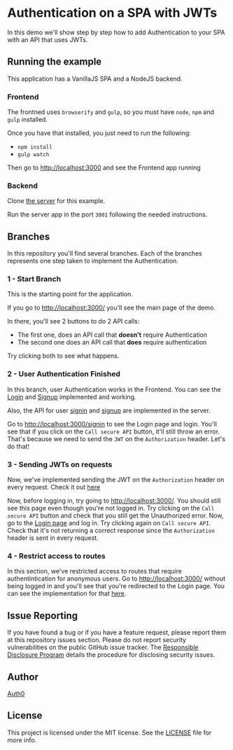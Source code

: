 # Authentication on a SPA with JWTs

In this demo we'll show step by step how to add Authentication to your SPA with an API that uses JWTs.

## Running the example

This application has a VanillaJS SPA and a NodeJS backend.

### Frontend

The frontned uses `browserify` and `gulp`, so you must have `node`, `npm` and `gulp` installed.

Once you have that installed, you just need to run the following:

* `npm install`
* `gulp watch`

Then go to [http://localhost:3000](http://localhost:3000) and see the Frontend app running

### Backend

Clone [the server](https://github.com/auth0/nodejs-jwt-authentication-sample) for this example.

Run the server app in the port `3001` following the needed instructions.

## Branches

In this repository you'll find several branches. Each of the branches represents one step taken to implement the Authentication.

### 1 - Start Branch

This is the starting point for the application.

If you go to [http://localhost:3000/](http://localhost:3000/) you'll see the main page of the demo.

In there, you'll see 2 buttons to do 2 API calls:

* The first one, does an API call that **doesn't** require Authentication
* The second one does an API call that **does** require authentication

Try clicking both to see what happens.

### 2 - User Authentication Finished

In this branch, user Authentication works in the Frontend. You can see the [Login](https://github.com/auth0/spa-jwt-authentication-tutorial/blob/master/frontend/lib/signin/signin.js) and [Signup](https://github.com/auth0/spa-jwt-authentication-tutorial/blob/master/frontend/lib/signup/signup.js) implemented and working.

Also, the API for user [signin](https://github.com/auth0/spa-jwt-authentication-tutorial/blob/master/backend/user-routes.js#L37-L54) and [signup](https://github.com/auth0/spa-jwt-authentication-tutorial/blob/master/backend/user-routes.js#L19-L35) are implemented in the server.

Go to [http://localhost:3000/signin](http://localhost:3000/signin) to see the Login page and login. You'll see that if you click on the `Call secure API` button, it'll still throw an error. That's because we need to send the `JWT` on the `Authorization` header. Let's do that!

### 3 - Sending JWTs on requests

Now, we've implemented sending the JWT on the `Authorization` header on every request. Check it out [here](https://github.com/auth0/spa-jwt-authentication-tutorial/blob/master/frontend/lib/secure-routes/index.js#L14-L21)

Now, before logging in, try going to [http://localhost:3000/](http://localhost:3000/). You should still see this page even though you're not logged in. Try clicking on the `Call secure API` button and check that you still get the Unauthorized error. Now, go to the [Login page](http://localhost:3000/) and log in. Try clicking again on `Call secure API`. Check that it's not returning a correct response since the `Authorization` header is sent in every request.

### 4 - Restrict access to routes

In this section, we've restricted access to routes that require authentintication for anonymous users. Go to [http://localhost:3000/](http://localhost:3000/) without being logged in and you'll see that you're redirected to the Login page. You can see the implementation for that [here](https://github.com/auth0/spa-jwt-authentication-tutorial/blob/master/frontend/lib/secure-routes/index.js#L23-L34).

## Issue Reporting

If you have found a bug or if you have a feature request, please report them at this repository issues section. Please do not report security vulnerabilities on the public GitHub issue tracker. The [Responsible Disclosure Program](https://auth0.com/whitehat) details the procedure for disclosing security issues.

## Author

[Auth0](auth0.com)

## License

This project is licensed under the MIT license. See the [LICENSE](LICENSE) file for more info.
